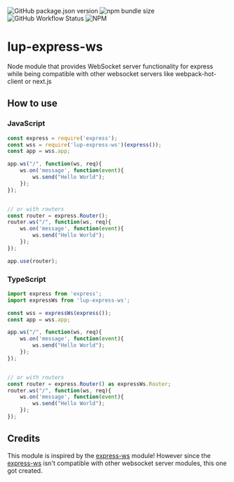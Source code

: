 ![GitHub package.json version](https://img.shields.io/github/package-json/v/LupCode/node-lup-express-ws)
![npm bundle size](https://img.shields.io/bundlephobia/min/lup-express-ws)
![GitHub Workflow Status](https://img.shields.io/github/workflow/status/LupCode/node-lup-express-ws/On%20Push)
![NPM](https://img.shields.io/npm/l/lup-express-ws)

# lup-express-ws
Node module that provides WebSocket server functionality for express while being compatible with other websocket servers like webpack-hot-client or next.js

## How to use
### JavaScript
```javascript
const express = require('express');
const wss = require('lup-express-ws')(express());
const app = wss.app;

app.ws("/", function(ws, req){
    ws.on('message', function(event){
        ws.send("Hello World");
    });
});


// or with routers
const router = express.Router();
router.ws("/", function(ws, req){
    ws.on('message', function(event){
        ws.send("Hello World");
    });
});

app.use(router);

```

### TypeScript
```typescript
import express from 'express';
import expressWs from 'lup-express-ws';

const wss = expressWs(express());
const app = wss.app;

app.ws("/", function(ws, req){
    ws.on('message', function(event){
        ws.send("Hello World");
    });
});


// or with routers
const router = express.Router() as expressWs.Router;
router.ws("/", function(ws, req){
    ws.on('message', function(event){
        ws.send("Hello World");
    });
});

```

## Credits
This module is inspired by the [express-ws](https://github.com/HenningM/express-ws) module! 
However since the [express-ws](https://github.com/HenningM/express-ws) isn't compatible with other websocket server modules, 
this one got created. 
